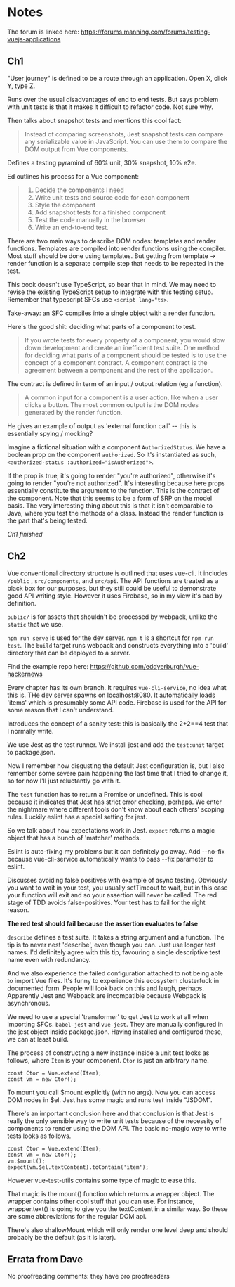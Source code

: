 # Notes

The forum is linked here: https://forums.manning.com/forums/testing-vuejs-applications

## Ch1

"User journey" is defined to be a route through an application.  Open X, click
Y, type Z.

Runs over the usual disadvantages of end to end tests.  But says problem
with unit tests is that it makes it difficult to refactor code.  Not sure why.

Then talks about snapshot tests and mentions this cool fact:

> Instead of comparing screenshots, Jest snapshot tests can compare any
> serializable value in JavaScript. You can use them to compare the DOM output
> from Vue components.

Defines a testing pyramind of 60% unit, 30% snapshot, 10% e2e.

Ed outlines his process for a Vue component:

> 1. Decide the components I need
> 2. Write unit tests and source code for each component
> 3. Style the component
> 4. Add snapshot tests for a finished component
> 5. Test the code manually in the browser
> 6. Write an end-to-end test.

There are two main ways to describe DOM nodes: templates and render functions.
Templates are compiled into render functions using the compiler.  Most stuff
should be done using templates.  But getting from template -> render function is
a separate compile step that needs to be repeated in the test.

This book doesn't use TypeScript, so bear that in mind.  We may need to revise
the existing TypeScript setup to integrate with this testing setup.  Remember
that typescript SFCs use `<script lang="ts>`.

Take-away: an SFC compiles into a single object with a render function.

Here's the good shit: deciding what parts of a component to test.

> If you wrote tests for every property of a component, you would slow down
> development and create an inefficient test suite.  One method for deciding
> what parts of a component should be tested is to use the concept of a
> component contract. A component contract is the agreement between a component
> and the rest of the application.

The contract is defined in term of an input / output relation (eg a function).

> A common input for a component is a user action, like when a user clicks a
> button. The most common output is the DOM nodes generated by the render
> function.

He gives an example of output as 'external function call' -- this is essentially
spying / mocking?

Imagine a fictional situation with a component `AuthorizedStatus`.
We have a boolean prop on the component `authorized`.  So it's instantiated
as such, `<authorized-status :authorized="isAuthorized">`.

If the prop is true, it's going to render "you're authorized", otherwise it's
going to render "you're not authorized".  It's interesting because here props
essentially constitute the argument to the function.  This is the contract
of the component.  Note that this seems to be a form of SRP on the model basis.
The very interesting thing about this is that it isn't comparable to Java, where
you test the methods of a class.  Instead the render function is the part
that's being tested.

*Ch1 finished*

## Ch2

Vue conventional directory structure is outlined that uses vue-cli.
It includes `/public` , `src/components`, and `src/api`.  The API functions
are treated as a black box for our purposes, but they still could be useful
to demonstrate good API writing style.  However it uses Firebase, so in my view
it's bad by definition.

`public/` is for assets that shouldn't be processed by webpack, unlike the
`static` that we use.

`npm run serve` is used for the dev server.
`npm t` is a shortcut for `npm run test`.
The `build` target runs webpack and constructs everything into a 'build'
directory that can be deployed to a server.


Find the example repo here:
https://github.com/eddyerburgh/vue-hackernews

Every chapter has its own branch.  It requires `vue-cli-service`, no idea what
this is.  THe dev server spawns on localhost:8080.  It automatically loads
'items' which is presumably some API code.  Firebase is used for the API
for some reason that I can't understand.

Introduces the concept of a sanity test: this is basically the 2+2==4 test
that I normally write.

We use Jest as the test runner.  We install jest and add the `test:unit` target
to package.json.

Now I remember how disgusting the default Jest configuration is, but I also
remember some severe pain happening the last time that I tried to change it,
so for now I'll just reluctantly go with it.

The `test` function has to return a Promise or undefined.  This is cool because
it indicates that Jest has strict error checking, perhaps.  We enter the nightmare
where different tools don't know about each others' scoping rules.  Luckily
eslint has a special setting for jest.

So we talk about how expectations work in Jest.  `expect` returns a magic object
that has a bunch of 'matcher' methods.

Eslint is auto-fixing my problems but it can definitely go away.  Add --no-fix
because vue-cli-service automatically wants to pass --fix parameter to eslint.

Discusses avoiding false positives with example of async testing.  Obviously
you want to wait in your test, you usually setTimeout to wait, but in this case
your function will exit and so your assertion will never be called.  The red
stage of TDD avoids false-positives.  Your test has to fail for the right reason.

**The red test should fail because the assertion evaluates to false**

`describe` defines a test suite.  It takes a string argument and a function.
The tip is to never nest 'describe', even though you can.  Just use longer
test names.  I'd definitely agree with this tip, favouring a single
descriptive test name even with redundancy.

And we also experience the failed configuration attached to not being able to
import Vue files.  It's funny to experience this ecosystem clusterfuck in
documented form.  People will look back on this and laugh, perhaps.  Apparently
Jest and Webpack are incompatible because Webpack is asynchronous.

We need to use a special 'transformer' to get Jest to work at all when importing
SFCs.  `babel-jest` and `vue-jest`.  They are manually configured in the jest
object inside package.json.  Having installed and configured these, we can
at least build.

The process of constructing a new instance inside a unit test looks as follows,
where `Item` is your component.   `Ctor` is just an arbitrary name.

    const Ctor = Vue.extend(Item);
    const vm = new Ctor();

To mount you call $mount explicitly (with no args).  Now you can access DOM
nodes in $el.  Jest has some magic and runs test inside "JSDOM".

There's an important conclusion here and that conclusion is that Jest is really
the only sensible way to write unit tests because of the necessity of components
to render using the DOM API.  The basic no-magic way to write tests looks as 
follows.

    const Ctor = Vue.extend(Item);
    const vm = new Ctor();
    vm.$mount();
    expect(vm.$el.textContent).toContain('item');

However vue-test-utils contains some type of magic to ease this.

That magic is the mount() function which returns a wrapper object.  The wrapper
contains other cool stuff that you can use.  For instance, wrapper.text()
is going to give you the textContent in a similar way.  So these are some
abbreviations for the regular DOM api.

There's also shallowMount which will only render one level deep and should
probably be the default (as it is later).

## Errata from Dave

No proofreading comments: they have pro proofreaders
